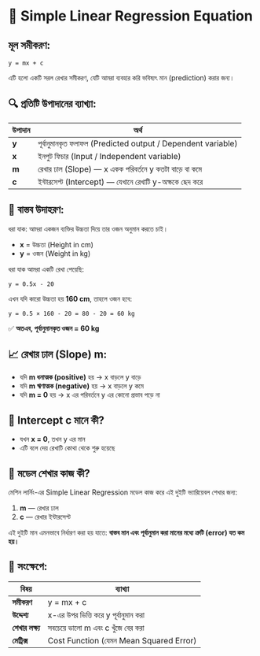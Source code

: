# 📘 Simple Linear Regression Equation

## মূল সমীকরণ:
```
y = mx + c
```

এটি হলো একটি সরল রেখার সমীকরণ, যেটি আমরা ব্যবহার করি ভবিষ্যৎ মান (prediction) করার জন্য।

## 🔍 প্রতিটি উপাদানের ব্যাখ্যা:

| উপাদান | অর্থ |
|---------|------|
| **y** | পূর্বানুমানকৃত ফলাফল (Predicted output / Dependent variable) |
| **x** | ইনপুট ফিচার (Input / Independent variable) |
| **m** | রেখার ঢাল (Slope) — x একক পরিবর্তনে y কতটা বাড়ে বা কমে |
| **c** | ইন্টারসেপ্ট (Intercept) — যেখানে রেখাটি y-অক্ষকে ছেদ করে |

## 🧾 বাস্তব উদাহরণ:

ধরা যাক:
আমরা একজন ব্যক্তির উচ্চতা দিয়ে তার ওজন অনুমান করতে চাই।

- **x** = উচ্চতা (Height in cm)
- **y** = ওজন (Weight in kg)

ধরা যাক আমরা একটি রেখা পেয়েছি:
```
y = 0.5x - 20
```

এখন যদি কারো উচ্চতা হয় **160 cm**, তাহলে ওজন হবে:

```
y = 0.5 × 160 - 20 = 80 - 20 = 60 kg
```

✅ **অতএব, পূর্বানুমানকৃত ওজন = 60 kg**

## 📈 রেখার ঢাল (Slope) m:

- যদি **m ধনাত্মক (positive)** হয় → x বাড়লে y বাড়ে
- যদি **m ঋণাত্মক (negative)** হয় → x বাড়লে y কমে  
- যদি **m = 0** হয় → x এর পরিবর্তনে y এর কোনো প্রভাব পড়ে না

## 🧮 Intercept c মানে কী?

- যখন **x = 0**, তখন y এর মান
- এটি বলে দেয় রেখাটি কোথা থেকে শুরু হয়েছে

## 🔄 মডেল শেখার কাজ কী?

মেশিন লার্নিং-এর Simple Linear Regression মডেল কাজ করে এই দুইটি ভ্যারিয়েবল শেখার জন্য:

1. **m** — রেখার ঢাল
2. **c** — রেখার ইন্টারসেপ্ট

এই দুইটি মান এমনভাবে নির্ধারণ করা হয় যাতে:
**বাস্তব মান এবং পূর্বানুমান করা মানের মধ্যে ত্রুটি (error) যত কম হয়।**

## 🧠 সংক্ষেপে:

| বিষয় | ব্যাখ্যা |
|-------|---------|
| **সমীকরণ** | y = mx + c |
| **উদ্দেশ্য** | x-এর উপর ভিত্তি করে y পূর্বানুমান করা |
| **শেখার লক্ষ্য** | সবচেয়ে ভালো m এবং c খুঁজে বের করা |
| **মেট্রিক্স** | Cost Function (যেমন Mean Squared Error) |
